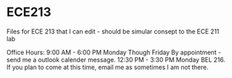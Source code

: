 # ECE213
Files for ECE 213 that I can edit - should be simular consept to the ECE 211 lab

Office Hours:
9:00 AM - 6:00 PM Monday Though Friday By appointment - send me a outlook calender message.
12:30 PM - 3:30 PM Monday BEL 216.  If you plan to come at this time, email me as sometimes I am not there.
